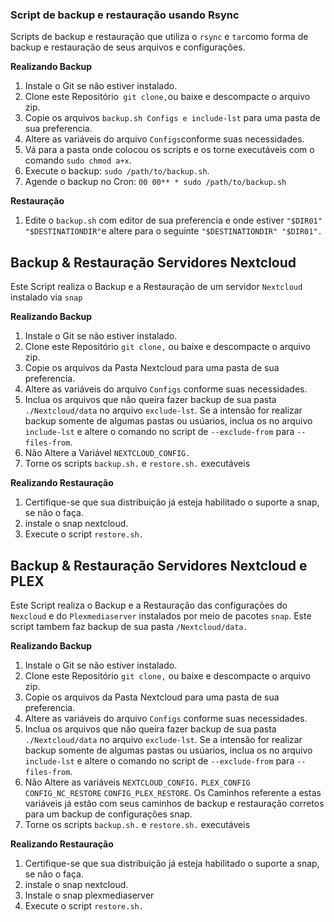 ### **Script de backup e restauração usando Rsync**

Scripts de backup e restauração que utiliza o `rsync` e `tar`como forma de backup e restauração de seus arquivos e configurações. 

**Realizando Backup**

1. Instale o Git se não estiver instalado.
2. Clone este Repositório` git clone,`ou baixe e descompacte o arquivo zip.
3. Copie os arquivos `backup.sh Configs e include-lst` para uma pasta de sua preferencia.
4. Altere as variáveis do arquivo  `Configs`conforme suas necessidades. 
5. Vá para a pasta onde colocou os scripts e os torne executáveis com o comando `sudo chmod a+x`.
6. Execute o backup: `sudo /path/to/backup.sh`.
7. Agende o backup no Cron: `00 00** * sudo /path/to/backup.sh`

**Restauração**

1. Edite o `backup.sh` com editor de sua preferencia e onde estiver `"$DIR01" "$DESTINATIONDIR"`e altere para o seguinte `"$DESTINATIONDIR" "$DIR01".`

## **Backup & Restauração Servidores Nextcloud**

Este Script realiza o Backup e a Restauração de um servidor `Nextcloud` instalado via `snap` 

**Realizando Backup**

1. Instale o Git se não estiver instalado.
2. Clone este Repositório `git clone,` ou baixe e descompacte o arquivo zip.
3. Copie os arquivos da Pasta Nextcloud para uma pasta de sua preferencia. 
4. Altere as variáveis do arquivo `Configs` conforme suas necessidades.
5. Inclua os arquivos que não queira fazer backup de sua pasta `./Nextcloud/data` no arquivo `exclude-lst`. Se a intensão for realizar backup somente de algumas pastas ou usúarios, inclua os no arquivo `include-lst` e altere o comando no script de `--exclude-from` para `--files-from`.
6. Não Altere a Variável `NEXTCLOUD_CONFIG.`
7. Torne os scripts `backup.sh.` e `restore.sh.` executáveis

**Realizando Restauração**

1. Certifique-se que sua distribuição já esteja habilitado o suporte a snap, se não o faça.
2. instale o snap nextcloud.
3. Execute o script `restore.sh.`

## **Backup & Restauração Servidores Nextcloud e PLEX**

Este Script realiza o Backup e a Restauração das configurações do `Nexcloud` e do `Plexmediaserver` instalados por meio de pacotes `snap`. Este script tambem faz backup de sua pasta `/Nextcloud/data.`

**Realizando Backup**

1. Instale o Git se não estiver instalado.
2. Clone este Repositório `git clone,` ou baixe e descompacte o arquivo zip.
3. Copie os arquivos da Pasta Nextcloud para uma pasta de sua preferencia. 
4. Altere as variáveis do arquivo `Configs` conforme suas necessidades.
5. Inclua os arquivos que não queira fazer backup de sua pasta `./Nextcloud/data` no arquivo `exclude-lst`. Se a intensão for realizar backup somente de algumas pastas ou usúarios, inclua os no arquivo `include-lst` e altere o comando no script de `--exclude-from` para `--files-from`.
6. Não Altere as variáveis `NEXTCLOUD_CONFIG.` `PLEX_CONFIG` `CONFIG_NC_RESTORE` `CONFIG_PLEX_RESTORE`. Os Caminhos referente a estas variáveis já estão com seus caminhos de backup e restauração corretos para um backup de configurações snap.
7. Torne os scripts `backup.sh.` e `restore.sh.` executáveis

**Realizando Restauração**

1. Certifique-se que sua distribuição já esteja habilitado o suporte a snap, se não o faça.
2. instale o snap nextcloud.
3. Instale o snap plexmediaserver 
4. Execute o script `restore.sh.`
